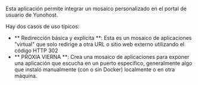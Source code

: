 Esta aplicación permite integrar un mosaico personalizado en el portal de usuario de Yunohost.

Hay dos casos de uso típicos:
- ** Redirección básica y explícita **: Esta es un mosaico de aplicaciones "virtual" que solo redirige a otra URL o sitio web externo utilizando el código HTTP 302
- ** PROXIA VIERNA **: Crea una mosaico de aplicaciones para exponer una aplicación que escucha en un puerto específico, generalmente algo que instaló manualmente (con o sin Docker) localmente o en otra máquina.
